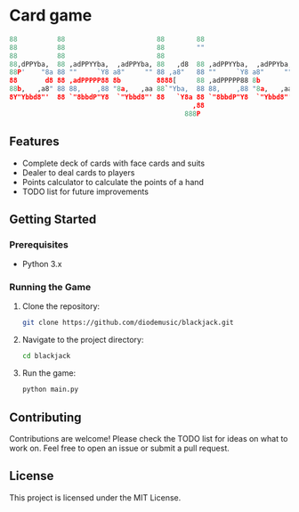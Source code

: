# Card game

```py
88          88                       88        88                       88
88          88                       88        ""                       88
88          88                       88                                 88
88,dPPYba,  88 ,adPPYYba,  ,adPPYba, 88   ,d8  88 ,adPPYYba,  ,adPPYba, 88   ,d8
88P'    "8a 88 ""     `Y8 a8"     "" 88 ,a8"   88 ""     `Y8 a8"     "" 88 ,a8"
88       d8 88 ,adPPPPP88 8b         8888[     88 ,adPPPPP88 8b         8888[
88b,   ,a8" 88 88,    ,88 "8a,   ,aa 88`"Yba,  88 88,    ,88 "8a,   ,aa 88`"Yba,
8Y"Ybbd8"'  88 `"8bbdP"Y8  `"Ybbd8"' 88   `Y8a 88 `"8bbdP"Y8  `"Ybbd8"' 88   `Y8a
                                              ,88
                                            888P
```

## Features

- Complete deck of cards with face cards and suits
- Dealer to deal cards to players
- Points calculator to calculate the points of a hand
- TODO list for future improvements

## Getting Started

### Prerequisites

- Python 3.x

### Running the Game

1. Clone the repository:

    ```sh
    git clone https://github.com/diodemusic/blackjack.git
    ```

2. Navigate to the project directory:

    ```sh
    cd blackjack
    ```

3. Run the game:

    ```sh
    python main.py
    ```

## Contributing

Contributions are welcome! Please check the TODO list for ideas on what to work on. Feel free to open an issue or submit a pull request.

## License

This project is licensed under the MIT License.

